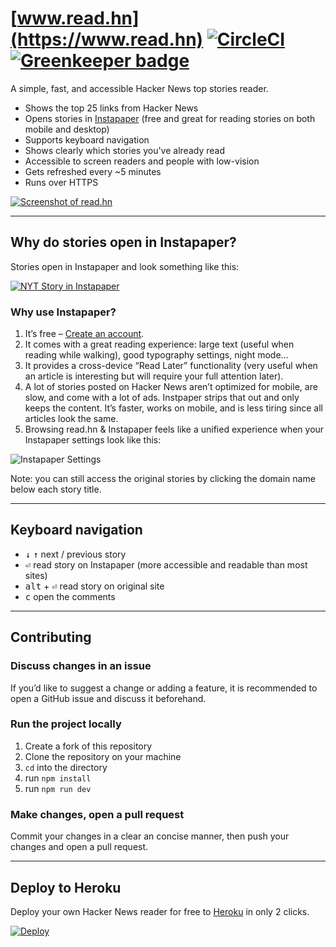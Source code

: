 # [www.read.hn](https://www.read.hn) [![CircleCI](https://circleci.com/gh/kaelig/readhn.svg?style=shield)](https://circleci.com/gh/kaelig/readhn) [![Greenkeeper badge](https://badges.greenkeeper.io/kaelig/readhn.svg)](https://greenkeeper.io/)

A simple, fast, and accessible Hacker News top stories reader.

- Shows the top 25 links from Hacker News
- Opens stories in [Instapaper](https://www.instapaper.com/) (free and great for reading stories on both mobile and desktop)
- Supports keyboard navigation
- Shows clearly which stories you've already read
- Accessible to screen readers and people with low-vision
- Gets refreshed every ~5 minutes
- Runs over HTTPS

[![Screenshot of read.hn](https://cloud.githubusercontent.com/assets/85783/24484342/9b04d224-14b2-11e7-85dd-929029e2d810.png)](https://www.read.hn)


----

## Why do stories open in Instapaper?

Stories open in Instapaper and look something like this:

[![NYT Story in Instapaper](https://cloud.githubusercontent.com/assets/85783/24484432/19328be6-14b3-11e7-9a24-5e05ac02bbfe.png)](https://www.instapaper.com/text?u=https%3A%2F%2Fwww.nytimes.com%2F2017%2F03%2F29%2Fbusiness%2Fwestinghouse-toshiba-nuclear-bankruptcy.html)

### Why use Instapaper?

1. It’s free – [Create an account](https://www.instapaper.com).
1. It comes with a great reading experience: large text (useful when reading while walking), good typography settings, night mode…
1. It provides a cross-device “Read Later” functionality (very useful when an article is interesting but will require your full attention later).
1. A lot of stories posted on Hacker News aren’t optimized for mobile, are slow, and come with a lot of ads. Instpaper strips that out and only keeps the content. It’s faster, works on mobile, and is less tiring since all articles look the same.
1. Browsing read.hn & Instapaper feels like a unified experience when your Instapaper settings look like this:

![Instapaper Settings](https://cloud.githubusercontent.com/assets/85783/24484000/b6bfba62-14b0-11e7-8865-afcf40aa44c5.png)

Note: you can still access the original stories by clicking the domain name below each story title.

----

## Keyboard navigation

- <kbd>↓</kbd> <kbd>↑</kbd> next / previous story
- <kbd>⏎</kbd> read story on Instapaper (more accessible and readable than most sites)
- <kbd>alt</kbd> + <kbd>⏎</kbd> read story on original site
- <kbd>c</kbd> open the comments

----

## Contributing

### Discuss changes in an issue

If you’d like to suggest a change or adding a feature, it is recommended to open a GitHub issue and discuss it beforehand.

### Run the project locally

1. Create a fork of this repository
1. Clone the repository on your machine
1. `cd` into the directory
1. run `npm install`
1. run `npm run dev`

### Make changes, open a pull request

Commit your changes in a clear an concise manner, then push your changes and open a pull request.

----

## Deploy to Heroku

Deploy your own Hacker News reader for free to [Heroku](https://www.heroku.com) in only 2 clicks.

[![Deploy](https://www.herokucdn.com/deploy/button.svg)](https://heroku.com/deploy)
